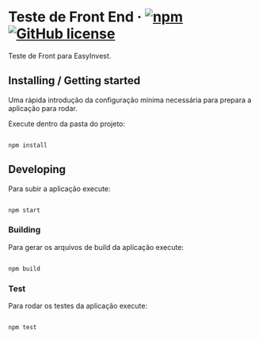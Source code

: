 # Teste de Front End &middot; [![npm](https://img.shields.io/badge/npm-V7.9.0-blue)](https://www.npmjs.com/package/npm/v/7.9.0) [![GitHub license](https://img.shields.io/badge/license-MIT-blue.svg?style=flat-square)](https://github.com/your/your-project/blob/master/LICENSE)

Teste de Front para EasyInvest.

## Installing / Getting started

Uma rápida introdução da configuração mínima necessária para prepara a aplicação para rodar.

Execute dentro da pasta do projeto:

```shell

npm install

```

## Developing

Para subir a aplicação execute:

```shell

npm start

```

### Building

Para gerar os arquivos de build da aplicação execute:

```shell

npm build

```

### Test

Para rodar os testes da aplicação execute:

```shell

npm test

```
